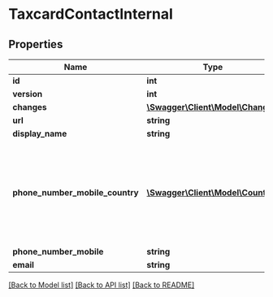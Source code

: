 # TaxcardContactInternal

## Properties
Name | Type | Description | Notes
------------ | ------------- | ------------- | -------------
**id** | **int** |  | [optional] 
**version** | **int** |  | [optional] 
**changes** | [**\Swagger\Client\Model\Change[]**](Change.md) |  | [optional] 
**url** | **string** |  | [optional] 
**display_name** | **string** |  | [optional] 
**phone_number_mobile_country** | [**\Swagger\Client\Model\Country**](Country.md) | The country of the mobile phone number. If not set, the country is derived as best as possible from phoneNumberMobile. NB! 8 digit numbers are assumed to be Norwegian. | [optional] 
**phone_number_mobile** | **string** |  | [optional] 
**email** | **string** |  | [optional] 

[[Back to Model list]](../README.md#documentation-for-models) [[Back to API list]](../README.md#documentation-for-api-endpoints) [[Back to README]](../README.md)


